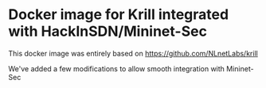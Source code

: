 # Docker image for Krill integrated with HackInSDN/Mininet-Sec

This docker image was entirely based on https://github.com/NLnetLabs/krill

We've added a few modifications to allow smooth integration with Mininet-Sec
